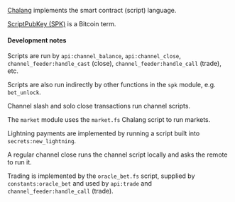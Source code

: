 [Chalang](https://github.com/aeternity/chalang) implements the smart contract (script) language.

[ScriptPubKey (SPK)](https://bitcoin.org/en/glossary/pubkey-script) is a Bitcoin term.

#### Development notes

Scripts are run by `api:channel_balance`, `api:channel_close`, `channel_feeder:handle_cast` (close), `channel_feeder:handle_call` (trade), etc.

Scripts are also run indirectly by other functions in the `spk` module, e.g. `bet_unlock`.

Channel slash and solo close transactions run channel scripts. 

The `market` module uses the `market.fs` Chalang script to run markets.

Lightning payments are implemented by running a script built into `secrets:new_lightning`.

A regular channel close runs the channel script locally and asks the remote to run it.

Trading is implemented by the `oracle_bet.fs` script, supplied by `constants:oracle_bet` and used by `api:trade` and `channel_feeder:handle_call` (trade).



